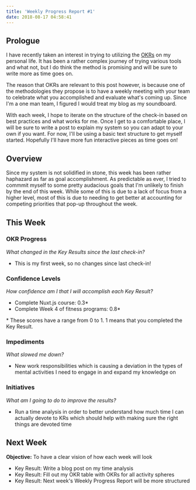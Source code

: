 ```yaml
---
title: 'Weekly Progress Report #1'
date: 2018-08-17 04:58:41
---
```


## Prologue

I have recently taken an interest in trying to utilizing the [OKRs](https://weekdone.com/resources/objectives-key-results) on my personal life. It has been a rather complex journey of trying various tools and what not, but I do think the method is promising and will be sure to write more as time goes on.

The reason that OKRs are relevant to this post however, is because one of the methodologies they propose is to have a weekly meeting with your team to celebrate what you accomplished and evaluate what's coming up. Since I'm a one man team, I figured I would treat my blog as my soundboard.

With each week, I hope to iterate on the structure of the check-in based on best practices and what works for me. Once I get to a comfortable place, I will be sure to write a post to explain my system so you can adapt to your own if you want. For now, I'll be using a basic text structure to get myself started. Hopefully I'll have more fun interactive pieces as time goes on!

## Overview

Since my system is not solidified in stone, this week has been rather haphazard as far as goal accomplishment. As predictable as ever, I tried to commmit myself to some pretty audacious goals that I'm unlikely to finish by the end of this week. While some of this is due to a lack of focus from a higher level, most of this is due to needing to get better at accounting for competing priorities that pop-up throughout the week.

## This Week

### OKR Progress

_What changed in the Key Results since the last check-in?_

- This is my first week, so no changes since last check-in!

### Confidence Levels

_How confidence am I that I will accomplish each Key Result?_

- Complete Nuxt.js course: 0.3\*
- Complete Week 4 of fitness programs: 0.8\*

\* These scores have a range from 0 to 1. 1 means that you completed the Key Result.

### Impediments

_What slowed me down?_

- New work responsibilities which is causing a deviation in the types of mental activities I need to engage in and expand my knowledge on

### Initiatives

_What am I going to do to improve the results?_

- Run a time analysis in order to better understand how much time I can actually devote to KRs which should help with making sure the right things are devoted time

## Next Week

**Objective:** To have a clear vision of how each week will look

- Key Result: Write a blog post on my time analysis
- Key Result: Fill out my OKR table with OKRs for all activity spheres
- Key Result: Next week's Weekly Progress Report will be more structured
